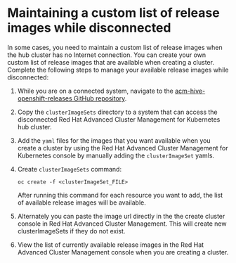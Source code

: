 # Maintaining a custom list of release images while disconnected

In some cases, you need to maintain a custom list of release images when the hub cluster has no Internet connection. You can create your own custom list of release images that are available when creating a cluster. Complete the following steps to manage your available release images while disconnected:

1. While you are on a connected system, navigate to the [acm-hive-openshift-releases GitHub repository](https://github.com/open-cluster-management/acm-hive-openshift-releases).

2. Copy the `clusterImageSets` directory to a system that can access the disconnected Red Hat Advanced Cluster Management for Kubernetes hub cluster.

3. Add the `yaml` files for the images that you want available when you create a cluster by using the Red Hat Advanced Cluster Management for Kubernetes console by manually adding the `clusterImageSet` yamls.

4. Create `clusterImageSets` command:

   ```
   oc create -f <clusterImageSet_FILE>
   ```

   After running this command for each resource you want to add, the list of available release images will be available.
  
5. Alternately you can paste the image url directly in the the create cluster console in Red Hat Advanced Cluster Management. This will create new clusterImageSets if they do not exist.

6. View the list of currently available release images in the Red Hat Advanced Cluster Management console when you are creating a cluster.

